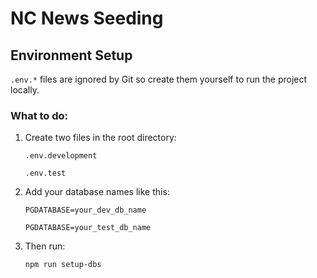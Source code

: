 # NC News Seeding

## Environment Setup

`.env.*` files are ignored by Git so create them yourself to run the project locally.

### What to do:

1. Create two files in the root directory:

    `.env.development`

    `.env.test`

2. Add your database names like this:

    `PGDATABASE=your_dev_db_name`

    `PGDATABASE=your_test_db_name`

3. Then run:

    `npm run setup-dbs`
